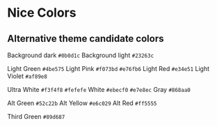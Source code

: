 # Nice Colors

## Alternative theme candidate colors

Background dark  `#0b0d1c`
Background light `#23263c`


Light Green  `#4be575`
Light Pink   `#f073bd`
             `#e76fb6`
Light Red    `#e34e51`
Light Violet `#af89e8`


Ultra White  `#f3f4f8`
             `#fefefe`
White        `#ebecf0`
             `#e7e8ec`
Gray         `#868aa0`


Alt Green  `#52c22b`
Alt Yellow `#e6c029`
Alt Red    `#ff5555`

Third Green `#89d687`
